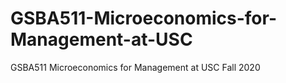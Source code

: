 # GSBA511-Microeconomics-for-Management-at-USC
GSBA511 Microeconomics for Management at USC Fall 2020
